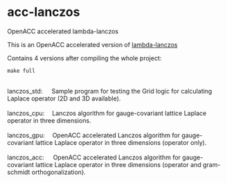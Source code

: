 # acc-lanczos
OpenACC accelerated lambda-lanczos

This is an OpenACC accelerated version of [lambda-lanczos](https://github.com/mrcdr/lambda-lanczos)

Contains 4 versions after compiling the whole project:

```
make full
```

<br />
lanczos_std:&emsp;&ensp;Sample program for testing the Grid logic for calculating Laplace operator (2D and 3D available).<br />
<br />
lanczos_cpu:&emsp; Lanczos algorithm for gauge-covariant lattice Laplace operator in three dimensions.<br />
<br />
lanczos_gpu:&emsp; OpenACC accelerated Lanczos algorithm for gauge-covariant lattice Laplace operator in three dimensions (operator only).<br />
<br />
lanczos_acc:&emsp;&ensp;OpenACC accelerated Lanczos algorithm for gauge-covariant lattice Laplace operator in three dimensions (operator and gram-schmidt orthogonalization).<br />
